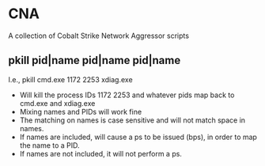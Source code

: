 # CNA
A collection of Cobalt Strike Network Aggressor scripts

## pkill pid|name pid|name pid|name
I.e., pkill cmd.exe 1172 2253 xdiag.exe

<ul>
<li>Will kill the process IDs 1172 2253 and whatever pids map back to cmd.exe and xdiag.exe</li>
<li>Mixing names and PIDs will work fine</li>
<li>The matching on names is case sensitive and will not match space in names.</li>
<li>If names are included, will cause a ps to be issued (bps), in order to map the name to a PID.</li>
<li>If names are not included, it will not perform a ps.</li>
</ul>
